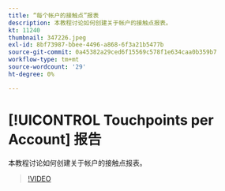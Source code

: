 ```yaml
---
title: “每个帐户的接触点”报表
description: 本教程讨论如何创建关于帐户的接触点报表。
kt: 11240
thumbnail: 347226.jpeg
exl-id: 8bf73987-bbee-4496-a868-6f3a21b5477b
source-git-commit: 0a45382a29ced6f15569c578f1e634caa0b359b7
workflow-type: tm+mt
source-wordcount: '29'
ht-degree: 0%

---
```


# [!UICONTROL Touchpoints per Account] 报告

本教程讨论如何创建关于帐户的接触点报表。

>[!VIDEO](https://video.tv.adobe.com/v/347226/?quality=12&learn=on)
